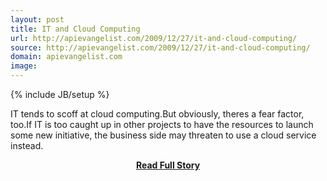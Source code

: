 ```yaml
---
layout: post
title: IT and Cloud Computing
url: http://apievangelist.com/2009/12/27/it-and-cloud-computing/
source: http://apievangelist.com/2009/12/27/it-and-cloud-computing/
domain: apievangelist.com
image: 
---
```

{% include JB/setup %}<p>IT tends to scoff at cloud computing.But obviously, theres a fear factor, too.If IT is too caught up in other projects to have the resources to launch some new initiative, the business side may threaten to use a cloud service instead.</p>
<center><p><a href="http://apievangelist.com/2009/12/27/it-and-cloud-computing/" style='padding:25px; font-sze:18px; font-weight: bold;'>Read Full Story</a></p></center>
